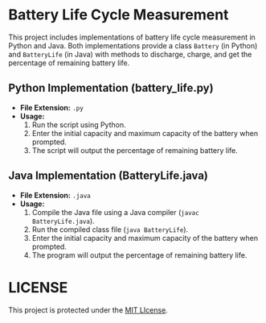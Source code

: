 # Battery Life Cycle Measurement

This project includes implementations of battery life cycle measurement in Python and Java. Both implementations provide a class `Battery` (in Python) and `BatteryLife` (in Java) with methods to discharge, charge, and get the percentage of remaining battery life.

## Python Implementation (battery_life.py)

- **File Extension:** `.py`
- **Usage:**
  1. Run the script using Python.
  2. Enter the initial capacity and maximum capacity of the battery when prompted.
  3. The script will output the percentage of remaining battery life.

## Java Implementation (BatteryLife.java)

- **File Extension:** `.java`
- **Usage:**
  1. Compile the Java file using a Java compiler (`javac BatteryLife.java`).
  2. Run the compiled class file (`java BatteryLife`).
  3. Enter the initial capacity and maximum capacity of the battery when prompted.
  4. The program will output the percentage of remaining battery life.

# LICENSE
This project is protected under the [MIT LIcense](LICENSE).
